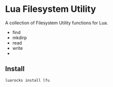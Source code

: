 # Lua Filesystem Utility

A collection of Filesystem Utility functions for Lua.

* find
* mkdirp
* read
* write
*

## Install

```bash
luarocks install lfu
```
